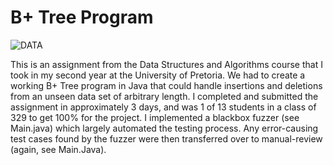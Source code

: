 <h1>B+ Tree Program</h1>

![DATA](https://img.shields.io/badge/Java-Data%20Structures%20%26%20Algorithms-blue)

This is an assignment from the Data Structures and Algorithms course that I took in my second year at the University of Pretoria. We had to create a working B+ Tree program in Java that could handle insertions and deletions from an unseen data set of arbitrary length. I completed and submitted the assignment in approximately 3 days, and was 1 of 13 students in a class of 329 to get 100% for the project. I implemented a blackbox fuzzer (see Main.java) which largely automated the testing process. Any error-causing test cases found by the fuzzer were then transferred over to manual-review (again, see Main.Java).
